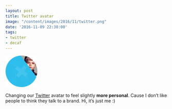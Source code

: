 ```yaml
---
layout: post
title: Twitter avatar
image: "/content/images/2016/11/twitter.png"
date: '2016-11-09 22:30:00'
tags:
- twitter
- decaf
---
```


<img style="max-width: 100px; outline: none;" src="/content/images/2016/11/twitter.png" alt="Twitter-Avatar @_DECAF">

Changing our [Twitter](https://twitter.com/_DECAF) avatar to feel slightly __more personal__. Cause I don’t like people to think they talk to a brand.
Hi, it’s just me :)